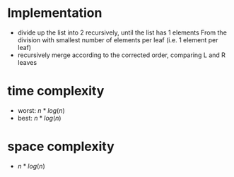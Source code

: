# Implementation
- divide up the list into 2 recursively, until the list has 1 elements
From the division with smallest number of elements per leaf (i.e. 1 element per leaf)
- recursively merge according to the corrected order, comparing L and R leaves

# time complexity
- worst: $n*log(n)$
- best: $n*log(n)$

# space complexity
- $n*log(n)$
